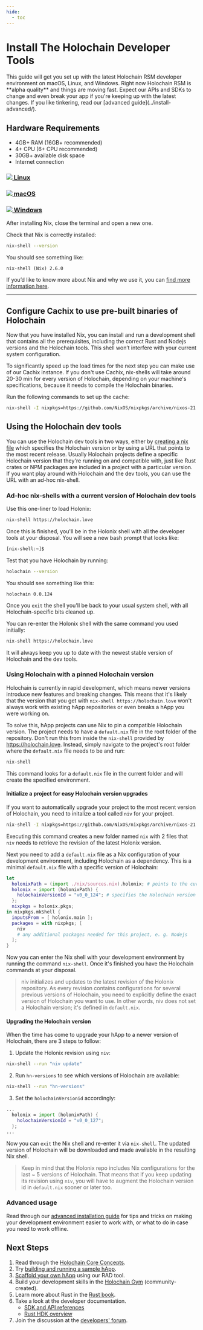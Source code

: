 ```yaml
---
hide:
  - toc
---
```


# Install The Holochain Developer Tools

<div markdown="1" class="coreconcepts-intro">
This guide will get you set up with the latest Holochain RSM developer environment on macOS, Linux, and Windows. Right now Holochain RSM is **alpha quality** and things are moving fast. Expect our APIs and SDKs to change and even break your app if you're keeping up with the latest changes. If you like tinkering, read our [advanced guide](../install-advanced/).
</div>

## Hardware Requirements

* 4GB+ RAM (16GB+ recommended)
* 4+ CPU (6+ CPU recommended)
* 30GB+ available disk space
* Internet connection

<div class="h-tile-container h-tile-container-3 tile-tabs">
    <div class="h-tile">
        <a href="javascript:rudrSwitchContent('tab_linux', 'content_linux');" id="tab_linux" data-contentclass="content_linux" class="tabmenu active" onclick="window.open(this.href,'_self'); return false;">
            <h3><img src="../custom/icon-linux.svg" class="linux"> Linux</h3>
        </a>
    </div>
    <div class="h-tile">
        <a href="javascript:rudrSwitchContent('tab_macos', 'content_macos');" id="tab_macos" data-contentclass="content_macos" class="tabmenu" onclick="window.open(this.href,'_self'); return false;">
            <h3><img src="../custom/icon-apple.svg"> macOS</h3>
        </a>
    </div>
    <div class="h-tile">
        <a href="javascript:rudrSwitchContent('tab_windows', 'content_windows');" id="tab_windows" data-contentclass="content_windows" class="tabmenu" onclick="window.open(this.href,'_self'); return false;">
            <h3><img src="../custom/icon-windows.svg"> Windows</h3>
        </a>
    </div>
</div>

<div markdown="1" class="tabcontent content_linux" data-tabid="tab_linux" style="display:none;">

## Linux

### Install the Nix Package Manager

We use the Nix toolkit to manage the installation of our dev tools, so you can get to work without fighting compiler and package compatibility issues. Install the Nix package manager with this command:

```bash
sh <(curl -L https://nixos.org/nix/install)
```

</div>

<div markdown="1" class="tabcontent content_macos" data-tabid="tab_macos" style="display:none;>

## macOS

### Pre-Installed Software

* [XCode Developer Tools](https://apps.apple.com/us/app/xcode/id497799835?mt=12)

### Install the Nix Package Manager

We use the Nix toolkit to manage the installation of our dev tools, so you can get to work without fighting compiler and package compatibility issues. Install the Nix package manager with this command:

```bash
sh <(curl -L https://nixos.org/nix/install)
```

</div>

<div markdown="1" class="tabcontent content_windows" data-tabid="tab_windows" style="display:none;">

## Windows

Holochain development uses the same tools across Mac, Windows, and Linux. However, the Nix toolkit, which we use to install and manage those tools, only works natively on Mac and Linux. We recommend **installing Linux in a virtual machine** and using the <a href="javascript:rudrSwitchContent('tab_linux', 'content_linux');" onclick="window.open(this.href,'_self'); return false;">Linux instructions</a>. [Ubuntu Linux](https://www.ubuntu.com/) in [VirtualBox](https://virtualbox.org) is a popular and user-friendly choice; here is a [tutorial](https://itsfoss.com/install-linux-in-virtualbox/) to get you up and running.

If you have **Windows 10 with [WSL2](https://docs.microsoft.com/en-us/windows/wsl/install-win10)**, Ubuntu Linux is available via the Microsoft Store. Right now we're **not supporting this method**, because we've seen some compilation issues, but if you wanted to try the following steps we'd be grateful if you shared your results on the [Holochain developers' forum](https://forum.holochain.org).

### Requirements

* Windows 10 with [May 2020 Update](https://support.microsoft.com/en-us/help/4028685/windows-10-get-the-update)

### Install Ubuntu Linux

1. Make sure you're [up to date](https://support.microsoft.com/en-us/help/4028685/windows-10-get-the-update) with Windows 10 version 2004 or newer.
2. [Install Windows Subsystem for Linux 2 (WSL2)](https://docs.microsoft.com/en-us/windows/wsl/install-win10).
3. Open the Microsoft Store app and search for Ubuntu 20.04 LTS.
4. Install Ubuntu.
5. Open the Start menu and click on Ubuntu 20.04 LTS. You should see a Linux terminal.

### Install the Nix Package Manager

One you see a Linux terminal, install the Nix package manager with this command:

```bash
sh <(curl -L https://nixos.org/nix/install)
```

</div>

After installing Nix, close the terminal and open a new one.

Check that Nix is correctly installed:

```bash
nix-shell --version
```

You should see something like:

```
nix-shell (Nix) 2.6.0
```

If you’d like to know more about Nix and why we use it, you can [find more information here](../install-advanced/#more-info-on-nix).

---

## Configure Cachix to use pre-built binaries of Holochain

Now that you have installed Nix, you can install and run a development shell that contains all the prerequisites, including the correct Rust and Nodejs versions and the Holochain tools. This shell won’t interfere with your current system configuration.

To significantly speed up the load times for the next step you can make use of our Cachix instance.
If you don't use Cachix, nix-shells will take around 20-30 min for every version of Holochain, depending on your machine's specifications, because it needs to compile the Holochain binaries.

Run the following commands to set up the cache:

```bash
nix-shell -I nixpkgs=https://github.com/NixOS/nixpkgs/archive/nixos-21.11.tar.gz -p cachix --run "cachix use holochain-ci"
```

## Using the Holochain dev tools

You can use the Holochain dev tools in two ways, either by [creating a nix file](#using-holochain-with-a-pinned-holochain-version) which specifies the Holochain version or by using a URL that points to the most recent release. Usually Holochain projects define a specific Holochain version that they're running on and compatible with, just like Rust crates or NPM packages are included in a project with a particular version. If you  want play around with Holochain and the dev tools, you can use the URL with an ad-hoc nix-shell.

### Ad-hoc nix-shells with a current version of Holochain dev tools

Use this one-liner to load Holonix:

```bash
nix-shell https://holochain.love
```

Once this is finished, you'll be in the Holonix shell with all the developer tools at your disposal.
You will see a new bash prompt that looks like:

```bash
[nix-shell:~]$
```

Test that you have Holochain by running:

```bash
holochain --version
```

You should see something like this:

```
holochain 0.0.124
```

Once you `exit` the shell you'll be back to your usual system shell, with all Holochain-specific bits cleaned up.

You can re-enter the Holonix shell with the same command you used initially:

```bash
nix-shell https://holochain.love
```

It will always keep you up to date with the newest stable version of Holochain and the dev tools.

### Using Holochain with a pinned Holochain version

Holochain is currently in rapid development, which means newer versions introduce new features and breaking changes. This means that it's likely that the version that you get with `nix-shell https://holochain.love` won't always work with existing hApp repositories or even breaks a hApp you were working on.

To solve this, hApp projects can use Nix to pin a compatible Holochain version. The project needs to have a `default.nix` file in the root folder of the repository. Don't run this from inside the `nix-shell` provided by https://holochain.love. Instead, simply navigate to the project's root folder where the `default.nix` file needs to be and run:

```bash
nix-shell
```

This command looks for a `default.nix` file in the current folder and will create the specified environment.

#### Initialize a project for easy Holochain version upgrades

If you want to automatically upgrade your project to the most recent version of Holochain, you need to initalize a tool called `niv` for your project.

```bash
nix-shell -I nixpkgs=https://github.com/NixOS/nixpkgs/archive/nixos-21.11.tar.gz -p niv --run "niv init && niv drop nixpkgs && niv drop niv && niv add -b main holochain/holonix"
```

Executing this command creates a new folder named `nix` with 2 files that `niv` needs to retrieve the revision of the latest Holonix version.

Next you need to add a `default.nix` file as a Nix configuration of your development environment, including Holochain as a dependency.
This is a minimal `default.nix` file with a specific version of Holochain:

```nix
let
  holonixPath = (import ./nix/sources.nix).holonix; # points to the current state of the Holochain repository
  holonix = import (holonixPath) {
    holochainVersionId = "v0_0_124"; # specifies the Holochain version
  };
  nixpkgs = holonix.pkgs;
in nixpkgs.mkShell {
  inputsFrom = [ holonix.main ];
  packages = with nixpkgs; [
    niv
    # any additional packages needed for this project, e. g. Nodejs
  ];
}
```

Now you can enter the Nix shell with your development environment by running the command `nix-shell`. Once it's finished you have the Holochain commands at your disposal.

> niv initializes and updates to the latest revision of the Holonix repository. As every revision contains configurations for several previous versions of Holochain, you need to explicitly define the exact version of Holochain you want to use. In other words, niv does not set a Holochain version; it's defined in `default.nix`.

#### Upgrading the Holochain version

When the time has come to upgrade your hApp to a newer version of Holochain, there are 3 steps to follow:

1. Update the Holonix revision using `niv`:

```bash
nix-shell --run "niv update"
```

2. Run `hn-versions` to see which versions of Holochain are available:

```bash
nix-shell --run "hn-versions"
```

3. Set the `holochainVersionid` accordingly:

```nix
...
  holonix = import (holonixPath) {
    holochainVersionId = "v0_0_127";
  };
...
```

Now you can `exit` the Nix shell and re-enter it via `nix-shell`. The updated version of Holochain will be downloaded and made available in the resulting Nix shell.

> Keep in mind that the Holonix repo includes Nix configurations for the last ~ 5 versions of Holochain. That means that if you keep updating its revision using `niv`, you will have to augment the Holochain version id in `default.nix` sooner or later too.

### Advanced usage

Read through our [advanced installation guide](../install-advanced/) for tips and tricks on making your development environment easier to work with, or what to do in case you need to work offline.

## Next Steps

1. Read through the [Holochain Core Concepts](../concepts/).
2. Try [building and running a sample hApp](https://github.com/holochain/happ-build-tutorial).
3. [Scaffold your own hApp](https://github.com/holochain/scaffolding) using our RAD tool.
3. Build your development skills in the [Holochain Gym](https://holochain-gym.github.io/) (community-created).
4. Learn more about Rust in the [Rust book](https://doc.rust-lang.org/book/).
5. Take a look at the developer documentation.
    * [SDK and API references](../references/)
    * [Rust HDK overview](https://github.com/holochain/holochain/blob/develop/crates/hdk/README.md)
6. Join the discussion at the [developers' forum](https://forum.holochain.org).

<script>
function rudrSwitchContent(rudr_tab_id, rudr_tab_content) {
    // first of all we get all tab content blocks (I think the best way to get them by class names)
    var all_content = document.getElementsByClassName("tabcontent");
    var i;
    for (i = 0; i < all_content.length; i++) {
        all_content[i].style.display = 'none'; // hide all tab content
    }
    var active_content = document.getElementsByClassName(rudr_tab_content);
    for (i = 0; i < active_content.length; i ++) {
        active_content[i].style.display = 'block'; // display the content we need
    }

    // now we get all tab menu items by class names (use the next code only if you need to highlight current tab)
    var tabs = document.getElementsByClassName("tabmenu");
    var i;
    for (i = 0; i < tabs.length; i++) {
        tabs[i].className = 'tabmenu';
    }
    document.getElementById(rudr_tab_id).className = 'tabmenu active';
}

// If there's a fragment identifier on the URL, switch to the correct tab on startup.
function switchToTabForFragmentIfNecessary() {
    var fragment = window.location.hash.slice(1);
    if (!fragment) {
        // Nothing to do. Make sure the default tab's content is visible.
        var active_tab = document.querySelectorAll('.tabmenu.active')[0];
        rudrSwitchContent(active_tab.id, active_tab.getAttribute('data-contentclass'))
        return;
    }

    var target = document.getElementById(fragment);
    if (!target)
        // Invalid fragment identifier.
        return;

    var tabContainer = target.closest('.tabcontent');
    if (!tabContainer)
        // This content wasn't in a tab.
        return;

    var tabID = tabContainer.getAttribute('data-tabid');
    var contentID = tabContainer.id;

    // Make the tab active so you can see the linked content.
    rudrSwitchContent(tabID, contentID);
}

// Switch to the correct tab if DOM is ready.
if (document.readyState === 'interactive' || document.readyState === 'complete')
    switchToTabForFragmentIfNecessary();

// Otherwise, wait until document is loaded and try again.
document.addEventListener('DOMContentLoaded', switchToTabForFragmentIfNecessary, false);

</script>
